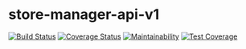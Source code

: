 # store-manager-api-v1
[![Build Status](https://travis-ci.com/deytola/store-manager-api-v1.svg?branch=products-api-patch-1)](https://travis-ci.com/deytola/store-manager-api-v1)
[![Coverage Status](https://coveralls.io/repos/github/deytola/store-manager-api-v1/badge.svg?branch=products-api-patch)](https://coveralls.io/github/deytola/store-manager-api-v1?branch=products-api)
[![Maintainability](https://api.codeclimate.com/v1/badges/95837d2429ebd0deeac8/maintainability)](https://codeclimate.com/github/deytola/store-manager-api-v1/maintainability)
[![Test Coverage](https://api.codeclimate.com/v1/badges/95837d2429ebd0deeac8/test_coverage)](https://codeclimate.com/github/deytola/store-manager-api-v1/test_coverage)
